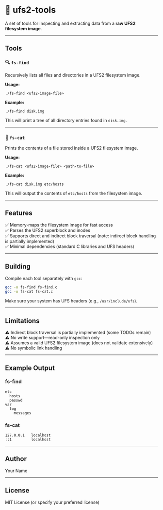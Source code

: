 # 📂 ufs2-tools

A set of tools for inspecting and extracting data from a **raw UFS2 filesystem image**.

---

## Tools

### 🔍 `fs-find`

Recursively lists all files and directories in a UFS2 filesystem image.

**Usage:**

```
./fs-find <ufs2-image-file>
```

**Example:**

```
./fs-find disk.img
```

This will print a tree of all directory entries found in `disk.img`.

---

### 📝 `fs-cat`

Prints the contents of a file stored inside a UFS2 filesystem image.

**Usage:**

```
./fs-cat <ufs2-image-file> <path-to-file>
```

**Example:**

```
./fs-cat disk.img etc/hosts
```

This will output the contents of `etc/hosts` from the filesystem image.

---

## Features

✅ Memory-maps the filesystem image for fast access  
✅ Parses the UFS2 superblock and inodes  
✅ Supports direct and indirect block traversal (note: indirect block handling is partially implemented)  
✅ Minimal dependencies (standard C libraries and UFS headers)

---

## Building

Compile each tool separately with `gcc`:

```bash
gcc -o fs-find fs-find.c
gcc -o fs-cat fs-cat.c
```

Make sure your system has UFS headers (e.g., `/usr/include/ufs`).

---

## Limitations

⚠️ Indirect block traversal is partially implemented (some TODOs remain)  
⚠️ No write support—read-only inspection only  
⚠️ Assumes a valid UFS2 filesystem image (does not validate extensively)  
⚠️ No symbolic link handling  

---

## Example Output

### fs-find

```
etc
  hosts
  passwd
var
  log
    messages
```

### fs-cat

```
127.0.0.1   localhost
::1         localhost
```

---

## Author

Your Name

---

## License

MIT License (or specify your preferred license)
